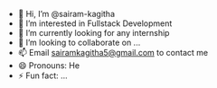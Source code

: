 - 👋 Hi, I’m @sairam-kagitha
- 👀 I’m interested in Fullstack Development
- 🌱 I’m currently looking for any internship
- 💞️ I’m looking to collaborate on ...
- 📫 Email sairamkagitha5@gmail.com to contact me
- 😄 Pronouns: He
- ⚡ Fun fact: ...

<!---
sairam-kagitha/sairam-kagitha is a ✨ special ✨ repository because its `README.md` (this file) appears on your GitHub profile.
You can click the Preview link to take a look at your changes.
--->
